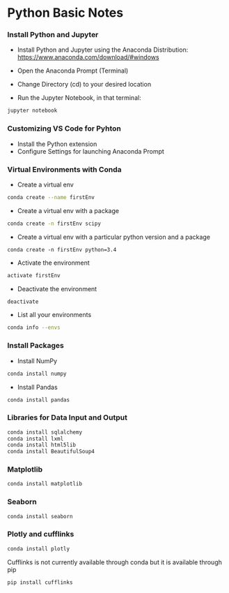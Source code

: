 # Python Basic Notes

### Install Python and Jupyter 
*  Install Python and Jupyter using the Anaconda Distribution: https://www.anaconda.com/download/#windows

* Open the Anaconda Prompt (Terminal)
* Change Directory (cd) to your desired location
* Run the Jupyter Notebook, in that terminal: 
```bash
jupyter notebook
```

### Customizing VS Code for Pyhton
* Install the Python extension
* Configure Settings for launching Anaconda Prompt

### Virtual Environments with Conda
* Create a virtual env
```bash
conda create --name firstEnv
```
* Create a virtual env with a package
```bash
conda create -n firstEnv scipy
```

* Create a virtual env with a particular python version and a package
```
conda create -n firstEnv python=3.4
```

* Activate the environment
```bash
activate firstEnv
```

* Deactivate the environment
```bash
deactivate
```

* List all your environments
```bash
conda info --envs
```


### Install Packages
* Install NumPy
```bash
conda install numpy
```

* Install Pandas
```bash
conda install pandas
```

### Libraries for Data Input and Output
```bash
conda install sqlalchemy
conda install lxml
conda install html5lib
conda install BeautifulSoup4
```


### Matplotlib
```bash
conda install matplotlib
```

### Seaborn
```bash
conda install seaborn
```

### Plotly and cufflinks
```bash
conda install plotly
```

Cufflinks is not currently available through conda but it is available through pip
```bash
pip install cufflinks
```

